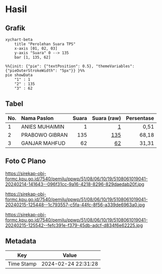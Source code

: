 # Hasil

## Grafik

```mermaid
xychart-beta
    title "Perolehan Suara TPS"
    x-axis [01, 02, 03]
    y-axis "Suara" 0 --> 135
    bar [1, 135, 62]
```

```mermaid
%%{init: {"pie": {"textPosition": 0.5}, "themeVariables": {"pieOuterStrokeWidth": "5px"}} }%%
pie showData
    "1" : 1
    "2" : 135
    "3" : 62
```

## Tabel

| No. | Nama Paslon    | Suara | Suara (raw) | Persentase |
|:--- |:-------------- | -----:| -----------:| ----------:|
| 1   | ANIES MUHAIMIN | 1     | [1][p-1]    | 0,51       |
| 2   | PRABOWO GIBRAN | 135   | [135][p-2]  | 68,18      |
| 3   | GANJAR MAHFUD  | 62    | [62][p-3]   | 31,31      |


[p-1]: https://github.com/gigit-pemilu/pemilu-2024-51-bali/blob/main/pilpres/hitung-suara/sub/51-bali/sub/08-buleleng/sub/06-buleleng/sub/1019-banyuning/sub/041-tps/sub/paslon-1.txt
[p-2]: https://github.com/gigit-pemilu/pemilu-2024-51-bali/blob/main/pilpres/hitung-suara/sub/51-bali/sub/08-buleleng/sub/06-buleleng/sub/1019-banyuning/sub/041-tps/sub/paslon-2.txt
[p-3]: https://github.com/gigit-pemilu/pemilu-2024-51-bali/blob/main/pilpres/hitung-suara/sub/51-bali/sub/08-buleleng/sub/06-buleleng/sub/1019-banyuning/sub/041-tps/sub/paslon-3.txt

## Foto C Plano

https://sirekap-obj-formc.kpu.go.id/7540/pemilu/ppwp/51/08/06/10/19/5108061019041-20240214-141643--096f31cc-9a16-4218-8296-829daedab20f.jpg

https://sirekap-obj-formc.kpu.go.id/7540/pemilu/ppwp/51/08/06/10/19/5108061019041-20240215-125448--1c793557-c5fa-44fc-8f56-a339de6963a0.jpg

https://sirekap-obj-formc.kpu.go.id/7540/pemilu/ppwp/51/08/06/10/19/5108061019041-20240215-125542--fefc391e-f379-45db-adcf-d834f6e62225.jpg


## Metadata

| Key        | Value               |
| ---------- | ------------------- |
| Time Stamp | 2024-02-24 22:31:28 |



